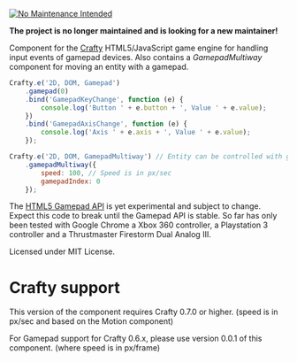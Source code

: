 [![No Maintenance Intended](http://unmaintained.tech/badge.svg)](http://unmaintained.tech/)

**The project is no longer maintained and is looking for a new maintainer!**

Component for the [Crafty](http://craftyjs.com/) HTML5/JavaScript game engine for
handling input events of gamepad devices. Also contains a *GamepadMultiway*
component for moving an entity with a gamepad.

```javascript
Crafty.e('2D, DOM, Gamepad')
    .gamepad(0)
    .bind('GamepadKeyChange', function (e) {
        console.log('Button ' + e.button + ', Value ' + e.value);
    })
    .bind('GamepadAxisChange', function (e) {
        console.log('Axis ' + e.axis + ', Value ' + e.value);
    });

Crafty.e('2D, DOM, GamepadMultiway') // Entity can be controlled with gamepad
    .gamepadMultiway({
        speed: 100, // Speed is in px/sec
        gamepadIndex: 0
    });
```

The [HTML5 Gamepad API](http://www.html5rocks.com/en/tutorials/doodles/gamepad/)
is yet experimental and subject to change. Expect this code to break until the
Gamepad API is stable. So far has only been tested with Google Chrome a Xbox 360
controller, a Playstation 3 controller and a Thrustmaster Firestorm Dual
Analog III.

Licensed under MIT License.

# Crafty support

This version of the component requires Crafty 0.7.0 or higher.
(speed is in px/sec and based on the Motion component)

For Gamepad support for Crafty 0.6.x, please use version 0.0.1 of this
component. (where speed is in px/frame)

